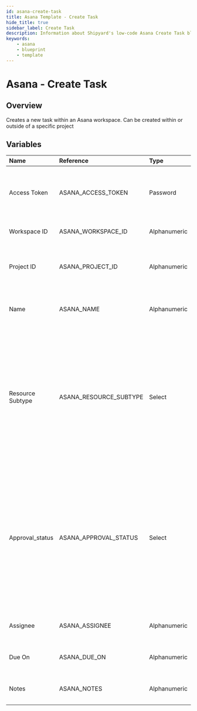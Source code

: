 ```yaml
---
id: asana-create-task
title: Asana Template - Create Task
hide_title: true
sidebar_label: Create Task
description: Information about Shipyard's low-code Asana Create Task blueprint. Quickly create a new task in Asana 
keywords:
    - asana
    - blueprint
    - template
---
```


# Asana - Create Task

## Overview
Creates a new task within an Asana workspace. Can be created within or outside of a specific project

## Variables

| Name | Reference | Type | Required | Default | Options | Description |
|:-----|:----------|:-----|:---------|:--------|:--------|:------------|
| Access Token | ASANA_ACCESS_TOKEN  | Password |:white_check_mark: | - | - | The access token generated by Asana for programatic use |
| Workspace ID | ASANA_WORKSPACE_ID  | Alphanumeric |:white_check_mark: | - | - | The ID of the Asana Workspace |
| Project ID | ASANA_PROJECT_ID  | Alphanumeric |:heavy_minus_sign: | - | - | The optional ID of the project to create the task in |
| Name | ASANA_NAME  | Alphanumeric |:white_check_mark: | - | - | The name of the Asana Task to be created |
| Resource Subtype | ASANA_RESOURCE_SUBTYPE  | Select |:heavy_minus_sign: | `default_task` | Default Task: `default_task`<br></br><br></br>Milestone: `milestone`<br></br><br></br>Section: `section`<br></br><br></br>Approval: `approval`<br></br><br></br> | The resource sub-type of the task (defaults to Default Task) |
| Approval_status | ASANA_APPROVAL_STATUS  | Select |:heavy_minus_sign: | `pending` | Pending: `pending`<br></br><br></br>Approved: `approved`<br></br><br></br>Rejected: `rejected`<br></br><br></br>Changes Requested: `changes_requested`<br></br><br></br> | The approval status (defaults to Pending) |
| Assignee | ASANA_ASSIGNEE  | Alphanumeric |:heavy_minus_sign: | - | - | The optional assignee of the task |
| Due On | ASANA_DUE_ON  | Alphanumeric |:heavy_minus_sign: | - | - | The optional due date for the task |
| Notes | ASANA_NOTES  | Alphanumeric |:heavy_minus_sign: | - | - | The optional description for the task |


